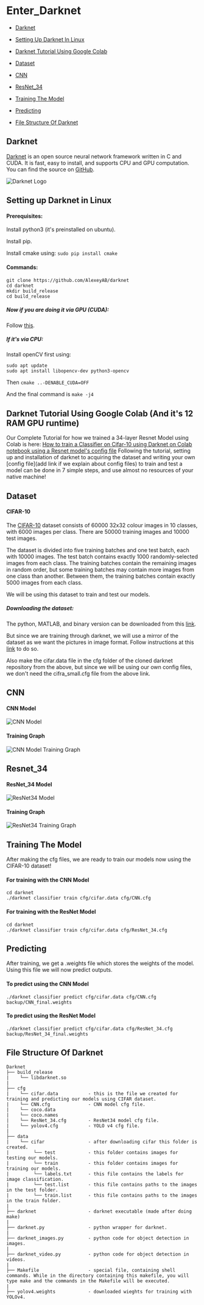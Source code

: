 # Enter_Darknet

* [Darknet](#darknet)

* [Setting Up Darknet In Linux](#Setup_Darknet)

* [Darknet Tutorial Using Google Colab](#Colab)

* [Dataset](#dataset)

* [CNN](#CNN_Model)

* [ResNet_34](#ResNet34)

* [Training The Model](#Train)

* [Predicting](#Predict)

* [File Structure Of Darknet](#File)

<a name = "darknet">

## Darknet

[Darknet](https://pjreddie.com/darknet/) is an open source neural network framework written in C and CUDA. It is fast, easy to install, and supports CPU and GPU computation. You can find the source on [GitHub](https://github.com/AlexeyAB/darknet).
  
![Darknet Logo](/Assets/Darknet_Logo.png "Darknet Logo")
  
</a>

<a name = "Setup_Darknet">
  
## Setting up Darknet in Linux

#### Prerequisites: 
Install python3 (it's preinstalled on ubuntu).

Install pip.

Install cmake using: <code>sudo pip install cmake</code>

#### Commands:
```
git clone https://github.com/AlexeyAB/darknet
cd darknet
mkdir build_release
cd build_release
```
##### Now if you are doing it via GPU (CUDA):
  
Follow [this](https://github.com/AlexeyAB/darknet#how-to-compile-on-linux-using-make).

##### If it's via CPU:

Install openCV first using:
```
sudo apt update
sudo apt install libopencv-dev python3-opencv
```

Then <code>cmake ..-DENABLE_CUDA=OFF</code> 

And the final command is <code>make -j4</code>

</a>

<a name = "Colab">
  
## Darknet Tutorial Using Google Colab (And it's 12 RAM GPU runtime)
  
Our Complete Tutorial for how we trained a 34-layer Resnet Model using Colab is here:
[How to train a Classifier on Cifar-10 using Darknet on Colab notebook using a Resnet model's config file](https://colab.research.google.com/drive/1wzoCVvgglMtFPiXt-oA6SfqOqk7MCpmq) 
Following the tutorial, setting up and installation of darknet to acquiring the dataset and writing your own [config file](add link if we explain about config files) to train and test a model can be done in 7 simple steps, and use almost no resources of your native machine!

</a>

<a name = "dataset">

## Dataset

#### CIFAR-10
The [CIFAR-10](https://www.cs.toronto.edu/~kriz/cifar.html) dataset consists of 60000 32x32 colour images in 10 classes, with 6000 images per class. There are 50000 training images and 10000 test images.

The dataset is divided into five training batches and one test batch, each with 10000 images. The test batch contains exactly 1000 randomly-selected images from each class. The training batches contain the remaining images in random order, but some training batches may contain more images from one class than another. Between them, the training batches contain exactly 5000 images from each class.

We will be using this dataset to train and test our models.

##### Downloading the dataset:

The python, MATLAB, and binary version can be downloaded from this [link](https://www.cs.toronto.edu/~kriz/cifar.html).

But since we are training through darknet, we will use a mirror of the dataset as we want the pictures in image format.
Follow instructions at this [link](https://pjreddie.com/darknet/train-cifar/) to do so.

Also make the cifar.data file in the cfg folder of the cloned darknet repository from the above, but since we will be using our own config files, we don't need the cifra_small.cfg file from the above link.
  
</a>  

<a name = "CNN_Model">

## CNN
 
#### CNN Model

![CNN Model](/Assets/CNN_Model.png "CNN Model Image")

#### Training Graph

![CNN Model Training Graph](/Assets/CNN_TrainingGraph.png "CNN Training Graph")

</a>

<a name = "ResNet34">

## Resnet_34

#### ResNet_34 Model

![ResNet34 Model](/Assets/ResNet_34_Model.png "ResNet34 Model Image")

#### Training Graph

![ResNet34 Training Graph](/Assets/ResNet_34_TrainingGraph.png "ResNet34 Training Graph")
  
</a>

<a name = "Train">

## Training The Model

After making the cfg files, we are ready to train our models now using the CIFAR-10 dataset!

#### For training with the CNN Model

```
cd darknet
./darknet classifier train cfg/cifar.data cfg/CNN.cfg
```

#### For training with the ResNet Model

```
cd darknet
./darknet classifier train cfg/cifar.data cfg/ResNet_34.cfg
```
  
</a>

<a name = "Predict">

## Predicting

After training, we get a .weights file which stores the weights of the model.
Using this file we will now predict outputs.

#### To predict using the CNN Model

```
./darknet classifier predict cfg/cifar.data cfg/CNN.cfg backup/CNN_final.weights
```

#### To predict using the ResNet Model

```
./darknet classifier predict cfg/cifar.data cfg/ResNet_34.cfg backup/ResNet_34_final.weights
```

</a> 
 
<a name = "File"> 
 
## File Structure Of Darknet

```
Darknet
├── build_release
|    └── libdarknet.so
|    
├── cfg
|    └── cifar.data           - this is the file we created for training and predicting our models using CIFAR dataset.
|    └── CNN.cfg              - CNN model cfg file.
|    └── coco.data        
|    └── coco.names
|    └── ResNet_34.cfg        - ResNet34 model cfg file.
|    └── yolov4.cfg           - YOLO v4 cfg file.
|    
├── data
|    └── cifar                - after downloading cifar this folder is created.
|         └── test            - this folder contains images for testing our models.
|         └── train           - this folder contains images for training our models.
|         └── labels.txt      - this file contains the labels for image classification.
|         └── test.list       - this file contains paths to the images in the test folder.
|         └── train.list      - this file contains paths to the images in the train folder.
|        
├── darknet                   - darknet executable (made after doing make)
|
├── darknet.py                - python wrapper for darknet.
|
├── darknet_images.py         - python code for object detection in images.
|
├── darknet_video.py          - python code for object detection in videos.
|
├── Makefile                  - special file, containing shell commands. While in the directory containing this makefile, you will type make and the commands in the Makefile will be executed.
|
├── yolov4.weights            - downloaded wieghts for training with YOLOv4.
```
</a>
